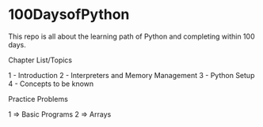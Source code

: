 # 100DaysofPython
This repo is all about the learning path of Python and completing within 100 days.


Chapter List/Topics

  1 - Introduction
  2 - Interpreters and Memory Management
  3 - Python Setup
  4 - Concepts to be known


Practice Problems

1 => Basic Programs
2 => Arrays
